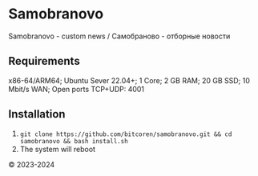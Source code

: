 # Samobranovo

Samobranovo - custom news / Самобраново - отборные новости

## Requirements

x86-64/ARM64; Ubuntu Sever 22.04+; 1 Core; 2 GB RAM; 20 GB SSD; 10 Mbit/s WAN; Open ports TCP+UDP: 4001

## Installation

1. ```git clone https://github.com/bitcoren/samobranovo.git && cd samobranovo && bash install.sh```
6. The system will reboot

© 2023-2024
